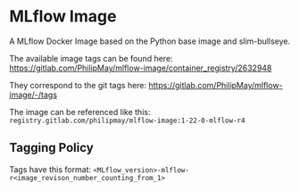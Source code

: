 # MLflow Image
A MLflow Docker Image based on the Python base image and slim-bullseye.

The available image tags can be found here: https://gitlab.com/PhilipMay/mlflow-image/container_registry/2632948

They correspond to the git tags here: https://gitlab.com/PhilipMay/mlflow-image/-/tags

The image can be referenced like this: `registry.gitlab.com/philipmay/mlflow-image:1-22-0-mlflow-r4`

## Tagging Policy
Tags have this format: `<MLflow_version>-mlflow-r<image_revison_number_counting_from_1>`
